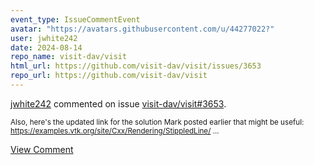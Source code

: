 ```yaml
---
event_type: IssueCommentEvent
avatar: "https://avatars.githubusercontent.com/u/44277022?"
user: jwhite242
date: 2024-08-14
repo_name: visit-dav/visit
html_url: https://github.com/visit-dav/visit/issues/3653
repo_url: https://github.com/visit-dav/visit
---
```


<a href='https://github.com/jwhite242' target='_blank'>jwhite242</a> commented on issue <a href='https://github.com/visit-dav/visit/issues/3653' target='_blank'>visit-dav/visit#3653</a>.

<small>Also, here's the updated link for the solution Mark posted earlier that might be useful: https://examples.vtk.org/site/Cxx/Rendering/StippledLine/ ...</small>

<a href='https://github.com/visit-dav/visit/issues/3653' target='_blank'>View Comment</a>